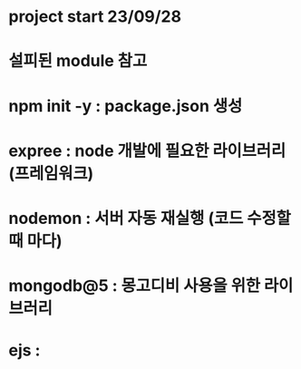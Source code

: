 # project start 23/09/28

# 설피된 module 참고

# npm init -y : package.json 생성

# expree : node 개발에 필요한 라이브러리 (프레임워크)

# nodemon : 서버 자동 재실행 (코드 수정할때 마다)

# mongodb@5 : 몽고디비 사용을 위한 라이브러리

# ejs :
